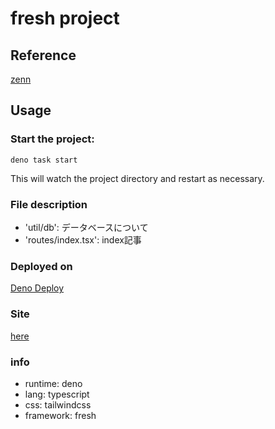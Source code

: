 # fresh project

## Reference

[zenn](https://zenn.dev/azukiazusa/articles/fresh-tutorial)

## Usage

### Start the project:
```
deno task start
```

This will watch the project directory and restart as necessary.


### File description

- 'util/db': データベースについて
- 'routes/index.tsx': index記事

### Deployed on

[Deno Deploy](https://deno.com/deploy)

### Site

[here](https://cassin01-fresh-blog.deno.dev)

### info

- runtime: deno
- lang: typescript
- css: tailwindcss
- framework: fresh
